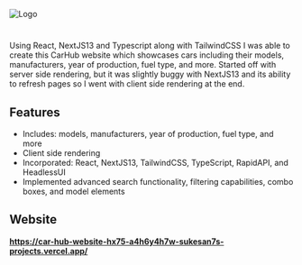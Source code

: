 
![Logo](https://socialify.git.ci/sukesan7/CarHub/image?font=KoHo&name=1&owner=1&pattern=Solid&theme=Dark)


# 

Using React, NextJS13 and Typescript along with TailwindCSS I was able to create this CarHub website which showcases cars including their models, manufacturers, year of production, fuel type, and more. Started off with server side rendering, but it was slightly buggy with NextJS13 and its ability to refresh pages so I went with client side rendering at the end.


## Features

- Includes: models, manufacturers, year of production, fuel type, and more
- Client side rendering
- Incorporated: React, NextJS13, TailwindCSS, TypeScript, RapidAPI, and HeadlessUI
- Implemented advanced search functionality, filtering capabilities, combo boxes, and model elements


## Website

**https://car-hub-website-hx75-a4h6y4h7w-sukesan7s-projects.vercel.app/**
